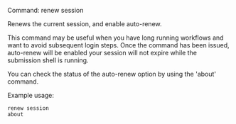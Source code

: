 Command: renew session

Renews the current session, and enable auto-renew.

This command may be useful when you have long running workflows and want to avoid subsequent login steps.
Once the command has been issued, auto-renew will be enabled your session will not expire while the submission shell is running.

You can check the status of the auto-renew option by using the 'about' command.

Example usage:

    renew session
    about


